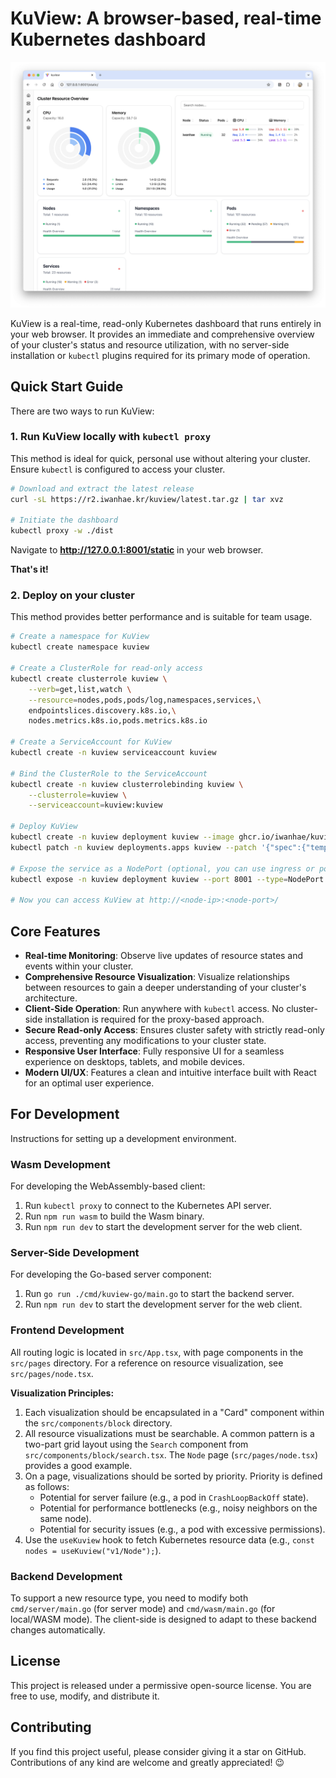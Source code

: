 # KuView: A browser-based, real-time Kubernetes dashboard

[![KuView Demo](./sample.png)](https://youtu.be/4mpiOiLgfLE)

KuView is a real-time, read-only Kubernetes dashboard that runs entirely in your web browser. It provides an immediate and comprehensive overview of your cluster's status and resource utilization, with no server-side installation or `kubectl` plugins required for its primary mode of operation.

## Quick Start Guide

There are two ways to run KuView:

### 1. Run KuView locally with `kubectl proxy`

This method is ideal for quick, personal use without altering your cluster. Ensure `kubectl` is configured to access your cluster.

```bash
# Download and extract the latest release
curl -sL https://r2.iwanhae.kr/kuview/latest.tar.gz | tar xvz

# Initiate the dashboard
kubectl proxy -w ./dist
```

Navigate to **http://127.0.0.1:8001/static** in your web browser.

**That's it!**

### 2. Deploy on your cluster

This method provides better performance and is suitable for team usage.

```bash
# Create a namespace for KuView
kubectl create namespace kuview

# Create a ClusterRole for read-only access
kubectl create clusterrole kuview \
	--verb=get,list,watch \
	--resource=nodes,pods,pods/log,namespaces,services,\
	endpointslices.discovery.k8s.io,\
	nodes.metrics.k8s.io,pods.metrics.k8s.io

# Create a ServiceAccount for KuView
kubectl create -n kuview serviceaccount kuview

# Bind the ClusterRole to the ServiceAccount
kubectl create -n kuview clusterrolebinding kuview \
	--clusterrole=kuview \
	--serviceaccount=kuview:kuview

# Deploy KuView
kubectl create -n kuview deployment kuview --image ghcr.io/iwanhae/kuview:latest --port 8001
kubectl patch -n kuview deployments.apps kuview --patch '{"spec":{"template":{"spec":{"serviceAccountName":"kuview"}}}}'

# Expose the service as a NodePort (optional, you can use ingress or port-forwarding instead)
kubectl expose -n kuview deployment kuview --port 8001 --type=NodePort

# Now you can access KuView at http://<node-ip>:<node-port>/
```

## Core Features

- **Real-time Monitoring**: Observe live updates of resource states and events within your cluster.
- **Comprehensive Resource Visualization**: Visualize relationships between resources to gain a deeper understanding of your cluster's architecture.
- **Client-Side Operation**: Run anywhere with `kubectl` access. No cluster-side installation is required for the proxy-based approach.
- **Secure Read-only Access**: Ensures cluster safety with strictly read-only access, preventing any modifications to your cluster state.
- **Responsive User Interface**: Fully responsive UI for a seamless experience on desktops, tablets, and mobile devices.
- **Modern UI/UX**: Features a clean and intuitive interface built with React for an optimal user experience.

## For Development

Instructions for setting up a development environment.

### Wasm Development

For developing the WebAssembly-based client:

1.  Run `kubectl proxy` to connect to the Kubernetes API server.
2.  Run `npm run wasm` to build the Wasm binary.
3.  Run `npm run dev` to start the development server for the web client.

### Server-Side Development

For developing the Go-based server component:

1.  Run `go run ./cmd/kuview-go/main.go` to start the backend server.
2.  Run `npm run dev` to start the development server for the web client.

### Frontend Development

All routing logic is located in `src/App.tsx`, with page components in the `src/pages` directory. For a reference on resource visualization, see `src/pages/node.tsx`.

**Visualization Principles:**

1.  Each visualization should be encapsulated in a "Card" component within the `src/components/block` directory.
2.  All resource visualizations must be searchable. A common pattern is a two-part grid layout using the `Search` component from `src/components/block/search.tsx`. The `Node` page (`src/pages/node.tsx`) provides a good example.
3.  On a page, visualizations should be sorted by priority. Priority is defined as follows:
    - Potential for server failure (e.g., a pod in `CrashLoopBackOff` state).
    - Potential for performance bottlenecks (e.g., noisy neighbors on the same node).
    - Potential for security issues (e.g., a pod with excessive permissions).
4.  Use the `useKuview` hook to fetch Kubernetes resource data (e.g., `const nodes = useKuview("v1/Node");`).

### Backend Development

To support a new resource type, you need to modify both `cmd/server/main.go` (for server mode) and `cmd/wasm/main.go` (for local/WASM mode). The client-side is designed to adapt to these backend changes automatically.

## License

This project is released under a permissive open-source license. You are free to use, modify, and distribute it.

## Contributing

If you find this project useful, please consider giving it a star on GitHub. Contributions of any kind are welcome and greatly appreciated! 😉
